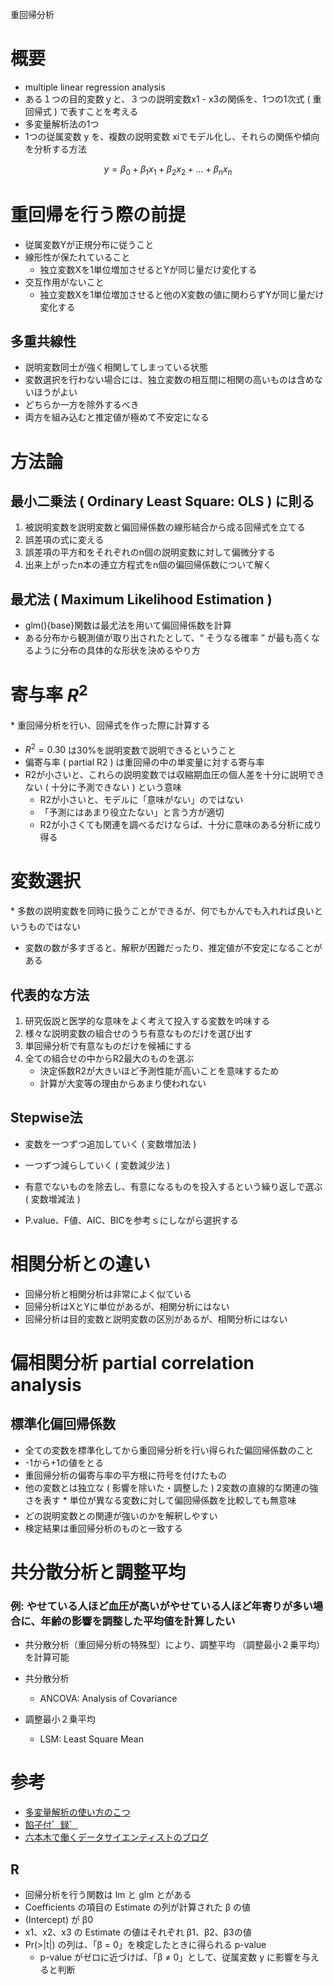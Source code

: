 重回帰分析

# 概要
* multiple linear regression analysis
* ある１つの目的変数ｙと、３つの説明変数x1 - x3の関係を、1つの1次式 ( 重回帰式 ) で表すことを考える
* 多変量解析法の1つ
* 1つの従属変数 y を、複数の説明変数 xiでモデル化し、それらの関係や傾向を分析する方法

$$
y=\beta_0+\beta_1x_1+\beta_2x_2+...+\beta_nx_n
$$

# 重回帰を行う際の前提
* 従属変数Yが正規分布に従うこと
* 線形性が保たれていること
	* 独立変数Xを1単位増加させるとYが同じ量だけ変化する
* 交互作用がないこと
	* 独立変数Xを1単位増加させると他のX変数の値に関わらずYが同じ量だけ変化する

## 多重共線性
* 説明変数同士が強く相関してしまっている状態
* 変数選択を行わない場合には、独立変数の相互間に相関の高いものは含めないほうがよい
* どちらか一方を除外するべき
* 両方を組み込むと推定値が極めて不安定になる


# 方法論
## 最小二乗法 ( Ordinary Least Square: OLS ) に則る
1. 被説明変数を説明変数と偏回帰係数の線形結合から成る回帰式を立てる
2. 誤差項の式に変える
3. 誤差項の平方和をそれぞれのn個の説明変数に対して偏微分する
4. 出来上がったn本の連立方程式をn個の偏回帰係数について解く

## 最尤法 ( Maximum Likelihood Estimation ) 
* glm(){base}関数は最尤法を用いて偏回帰係数を計算
* ある分布から観測値が取り出されたとして、“ そうなる確率 ” が最も高くなるように分布の具体的な形状を決めるやり方

# 寄与率 $R^2$
* 重回帰分析を行い、回帰式を作った際に計算する
* $R^2=0.30$ は30%を説明変数で説明できるということ
* 偏寄与率 ( partial R2 ) は重回帰の中の単変量に対する寄与率
* R2が小さいと、これらの説明変数では収縮期血圧の個人差を十分に説明できない ( 十分に予測できない ) という意味
	* R2が小さいと、モデルに「意味がない」のではない
	* 「予測にはあまり役立たない」と言う方が適切
	* R2が小さくても関連を調べるだけならば、十分に意味のある分析に成り得る

# 変数選択
* 多数の説明変数を同時に扱うことができるが、何でもかんでも入れれば良いというものではない
* 変数の数が多すぎると、解釈が困難だったり、推定値が不安定になることがある

## 代表的な方法
1. 研究仮説と医学的な意味をよく考えて投入する変数を吟味する
2. 様々な説明変数の組合せのうち有意なものだけを選び出す
3. 単回帰分析で有意なものだけを候補にする
4. 全ての組合せの中からR2最大のものを選ぶ
	* 決定係数R2が大きいほど予測性能が高いことを意味するため
	* 計算が大変等の理由からあまり使われない

## Stepwise法
* 変数を一つずつ追加していく ( 変数増加法 )
* 一つずつ減らしていく ( 変数減少法 )
* 有意でないものを除去し、有意になるものを投入するという繰り返しで選ぶ ( 変数増減法 )

* P.value、F値、AIC、BICを参考ｓにしながら選択する



# 相関分析との違い
* 回帰分析と相関分析は非常によく似ている
* 回帰分析はXとYに単位があるが、相関分析にはない
* 回帰分析は目的変数と説明変数の区別があるが、相関分析にはない

# 偏相関分析 partial correlation analysis
## 標準化偏回帰係数
* 全ての変数を標準化してから重回帰分析を行い得られた偏回帰係数のこと
* -1から+1の値をとる
* 重回帰分析の偏寄与率の平方根に符号を付けたもの
* 他の変数とは独立な ( 影響を除いた・調整した ) 2変数の直線的な関連の強さを表す
* 単位が異なる変数に対して偏回帰係数を比較しても無意味
* どの説明変数との関連が強いのかを解釈しやすい
* 検定結果は重回帰分析のものと一致する

# 共分散分析と調整平均
### 例: やせている人ほど血圧が高いがやせている人ほど年寄りが多い場合に、年齢の影響を調整した平均値を計算したい
* 共分散分析（重回帰分析の特殊型）により、調整平均
（調整最小２乗平均）を計算可能

* 共分散分析
	* ANCOVA: Analysis of Covariance
* 調整最小２乗平均
	* LSM: Least Square Mean

# 参考
* [多変量解析の使い方のこつ](http://www.niph.go.jp/soshiki/jinzai/download/etc/hotetsu2009.pdf)
* [餡子付゛録゛](http://uncorrelated.hatenablog.com/entry/20120110/1326186868)
* [六本木で働くデータサイエンティストのブログ](http://tjo.hatenablog.com/entry/2013/08/15/001338)


## R
* 回帰分析を行う関数は lm と glm とがある
* Coefficients の項目の Estimate の列が計算された β の値
* (Intercept) が β0
* x1、x2、x3 の Estimate の値はそれぞれ β1、β2、β3の値
* Pr(>|t|) の列は、「β = 0」を検定したときに得られる p-value 
	* p-value がゼロに近づけば、「β ≠ 0」として、従属変数 y に影響を与えると判断